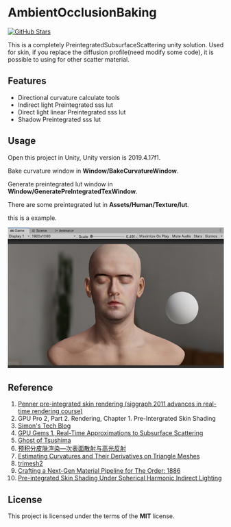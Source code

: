
# AmbientOcclusionBaking

[![GitHub Stars](https://img.shields.io/github/stars/wingstone/PreintegratedSubsurfaceScattering.svg)](https://github.com/wingstone/AmbientOcclusionBaking)

This is a completely PreintegratedSubsurfaceScattering unity solution. Used for skin, if you replace the diffusion profile(need modify some code), it is possible to using for other scatter material.

## Features

- Directional curvature calculate tools
- Indirect light Preintegrated sss lut
- Direct light linear Preintegrated sss lut
- Shadow Preintegrated sss lut

## Usage

Open this project in Unity, Unity version is 2019.4.17f1.

Bake curvature window in **Window/BakeCurvatureWindow**.

Generate preintegrated lut window in **Window/GeneratePreIntegratedTexWindow**.

There are some preintegrated lut in **Assets/Human/Texture/lut**.

this is a example.

![PreintegratedSubsurfaceScattering](Images/PreintegratedSubsurfaceScattering.png)

## Reference


1. [Penner pre-integrated skin rendering (siggraph 2011 advances in real-time rendering course)](https://www.slideshare.net/leegoonz/penner-preintegrated-skin-rendering-siggraph-2011-advances-in-realtime-rendering-course)
2. GPU Pro 2, Part 2. Rendering, Chapter 1. Pre-Intergrated Skin Shading
3. [Simon's Tech Blog](http://simonstechblog.blogspot.com/2015/02/pre-integrated-skin-shading.html)
4. [GPU Gems 1, Real-Time Approximations to Subsurface Scattering](https://developer.nvidia.com/gpugems/gpugems/part-iii-materials/chapter-16-real-time-approximations-subsurface-scattering)
5. [Ghost of Tsushima](https://blog.selfshadow.com/publications/s2020-shading-course/patry/slides/index.html)
6. [预积分皮肤渲染—次表面散射与高光反射](https://zhuanlan.zhihu.com/p/509057464)
7. [Estimating Curvatures and Their Derivatives on Triangle Meshes](https://geometry.stanford.edu/papers/ng-test1/ng-test1.pdf)
8. [trimesh2](https://github.com/Forceflow/trimesh2)
9. [Crafting a Next-Gen Material Pipeline for The Order: 1886](http://blog.selfshadow.com/publications/s2013-shading-course/rad/s2013_pbs_rad_notes.pdf)
10. [Pre-integrated Skin Shading Under Spherical Harmonic Indirect Lighting](https://dennisruan171085578.wordpress.com/2020/09/06/pre-integrated-skin-shading-under-spherical-harmonic-indirect-lighting/)

## License

This project is licensed under the terms of the **MIT** license.
